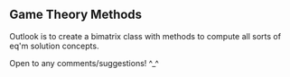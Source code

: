 ## Game Theory Methods 
Outlook is to create a bimatrix class with methods to compute all sorts of eq'm solution concepts. 

Open to any comments/suggestions! ^_^
